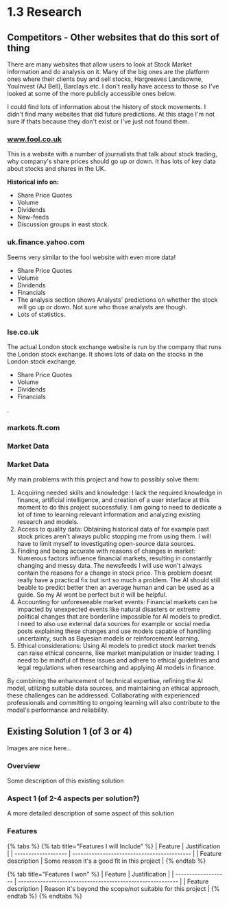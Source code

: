 # 1.3 Research

## Competitors - Other websites that do this sort of thing

There are many websites that allow users to look at Stock Market information and do analysis on it. Many of the big ones are the platform ones where their clients buy and sell stocks, Hargreaves Landsowne, YouInvest (AJ Bell), Barclays etc. I don't really have access to those so I've looked at some of the more publicly accessible ones below. &#x20;

I could find lots of information about the history of stock movements. I didn't find many websites that did future predictions. At this stage I'm not sure if thats because they don't exist or I've just not found them.

### www.fool.co.uk

This is a website with a number of journalists that talk about stock trading, why company's share prices should go up or down. It has lots of key data about stocks and shares in the UK.&#x20;

**Historical info on:**

* Share Price Quotes
* Volume
* Dividends
* New-feeds
* Discussion groups in east stock.

### uk.finance.yahoo.com

Seems very similar to the fool website with even more data!

* Share Price Quotes
* Volume
* Dividends
* Financials
* The analysis section shows Analysts' predictions on whether the stock will go up or down. Not sure who those analysts are though.
* Lots of statistics.

### lse.co.uk

The actual London stock exchange website is run by the company that runs the London stock exchange. It shows lots of data on the stocks in the London stock exchange.&#x20;

* Share Price Quotes
* Volume
* Dividends
* Financials

.





### markets.ft.com







### **Market Data**&#x20;



### **Market Data**&#x20;

My main problems with this project and how to possibly solve them:

1. Acquiring needed skills and knowledge: I lack the required knowledge in finance, artificial intelligence, and creation of a user interface at this moment to do this project successfully. I am going to need to dedicate a lot of time to learning relevant information and analyzing existing research and models.
2. Access to quality data:  Obtaining historical data of for example past stock prices aren't always public stopping me from using them. I will have to limit myself to investigating open-source  data sources.
3. Finding and being accurate with reasons of changes in market: Numerous factors influence financial markets, resulting in constantly changing and messy data. The newsfeeds I will use won't always contain the reasons for a change in stock price. This problem doesnt really have a practical fix but isnt so much a problem. The AI should still beable to predict better then an average human and can be used as a guide. So my AI wont be perfect but it will be helpful.
4. Accounting for unforeseeable market events: Financial markets can be impacted by unexpected events like natural disasters or extreme political changes that are borderline impossible for AI models to predict.  I need to also use external data sources for example or social media posts explaining these changes and use models capable of handling uncertainty, such as Bayesian models or reinforcement learning.
5. Ethical considerations:  Using AI models to predict stock market trends can raise ethical concerns, like market manipulation or insider trading.  I need to be mindful of these issues and adhere to ethical guidelines and legal regulations when researching and applying AI models in finance.

By combining the enhancement of technical expertise, refining the AI model, utilizing suitable data sources, and maintaining an ethical approach, these challenges can be addressed. Collaborating with experienced professionals and committing to ongoing learning will also contribute to the model's performance and reliability.

##

##

## Existing Solution 1 (of 3 or 4)

Images are nice here...

### Overview

Some description of this existing solution

### Aspect 1 (of 2-4 aspects per solution?)

A more detailed description of some aspect of this solution

### Features

{% tabs %}
{% tab title="Features I will Include" %}
| Feature             | Justification                               |
| ------------------- | ------------------------------------------- |
| Feature description | Some reason it's a good fit in this project |
{% endtab %}

{% tab title="Features I won" %}
| Feature             | Justification                                              |
| ------------------- | ---------------------------------------------------------- |
| Feature description | Reason it's beyond the scope/not suitable for this project |
{% endtab %}
{% endtabs %}
